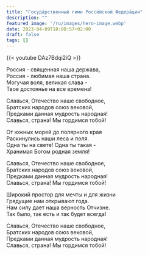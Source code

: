 ```yaml
---
title: "Госуда́рственный гимн Росси́йской Федера́ции"
description: ""
featured_image: '/ru/images/hero-image.webp'
date: 2023-04-09T18:08:57+02:00
draft: false
tags: []
---
```


{{< youtube DAz7Bdqi2iQ >}}

Россия - священная наша держава,  
Россия - любимая наша страна.  
Могучая воля, великая слава -  
Твое достоянье на все времена!

Славься, Отечество наше свободное,  
Братских народов союз вековой,  
Предками данная мудрость народная!  
Славься, страна! Мы гордимся тобой!

От южных морей до полярного края  
Раскинулись наши леса и поля.  
Одна ты на свете! Одна ты такая -  
Хранимая Богом родная земля!

Славься, Отечество наше свободное,  
Братских народов союз вековой,  
Предками данная мудрость народная!  
Славься, страна! Мы гордимся тобой!

Широкий простор для мечты и для жизни  
Грядущие нам открывают года.  
Нам силу дает наша верность Отчизне.  
Так было, так есть и так будет всегда!

Славься, Отечество наше свободное,  
Братских народов союз вековой,  
Предками данная мудрость народная!  
Славься, страна! Мы гордимся тобой!
